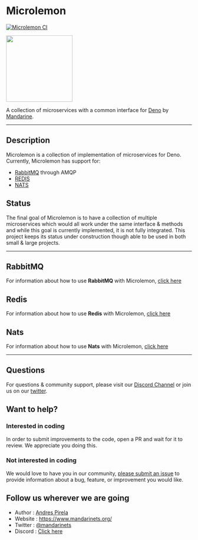 # Microlemon
[![Microlemon CI](https://github.com/mandarineorg/microlemon/workflows/Unit%20Tests/badge.svg)](https://github.com/mandarineorg/microlemon)

<img src="https://www.mandarinets.org/assets/images/full-logo-simple.svg" width="180" height="180" />

A collection of microservices with a common interface for [Deno](https://deno.land) by [Mandarine](https://deno.land/x/mandarinets).

------------

## Description
Microlemon is a collection of implementation of microservices for Deno. Currently, Microlemon has support for:
- [RabbitMQ](https://www.rabbitmq.com/) through AMQP
- [REDIS](https://redis.io/)
- [NATS](https://nats.io/)

## Status
The final goal of Microlemon is to have a collection of multiple microservices which would all work under the same interface & methods and while this goal is currently implemented, it is not fully integrated. This project keeps its status under construction though able to be used in both small & large projects.

--------------

## RabbitMQ
For information about how to use **RabbitMQ** with Microlemon, [click here](https://github.com/mandarineorg/microlemon/blob/main/src/clients/amqp/README.md)  

## Redis
For information about how to use **Redis** with Microlemon, [click here](https://github.com/mandarineorg/microlemon/blob/main/src/clients/redis/README.md)  

## Nats
For information about how to use **Nats** with Microlemon, [click here](https://github.com/mandarineorg/microlemon/blob/main/src/clients/nats/README.md)  

--------------

## Questions
For questions & community support, please visit our [Discord Channel](https://discord.gg/qs72byB) or join us on our [twitter](https://twitter.com/mandarinets).

## Want to help?
### Interested in coding
In order to submit improvements to the code, open a PR and wait for it to review. We appreciate you doing this.
### Not interested in coding
We would love to have you in our community, [please submit an issue](https://github.com/mandarineorg/microlemon/issues) to provide information about a bug, feature, or improvement you would like.

## Follow us wherever we are going
- Author : [Andres Pirela](https://twitter.com/andreestech)
- Website : https://www.mandarinets.org/
- Twitter : [@mandarinets](https://twitter.com/mandarinets)
- Discord : [Click here](https://discord.gg/qs72byB)